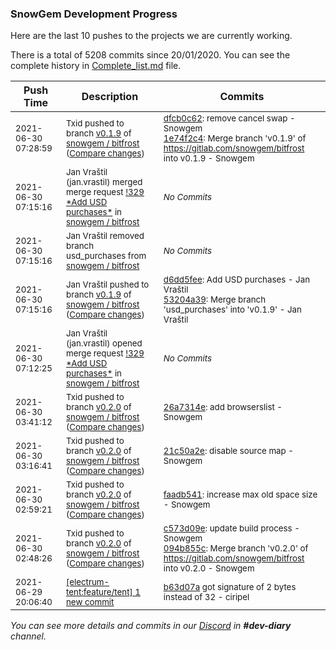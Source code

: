 
### SnowGem Development Progress

Here are the last 10 pushes to the projects we are currently working.

There is a total of 5208 commits since 20/01/2020. You can see the complete history in
 [Complete_list.md](Complete_list.md) file.

| Push Time | Description | Commits |
| --- | --- | --- |
| <sub>2021-06-30 07:28:59</sub> | <sub>Txid pushed to branch [v0\.1\.9](https://gitlab.com/snowgem/bitfrost/commits/v0.1.9) of [snowgem / bitfrost](https://gitlab.com/snowgem/bitfrost) ([Compare changes](https://gitlab.com/snowgem/bitfrost/compare/53204a39c5cac6ed51783d5c3bba6290fba9b185...1e74f2c429f4da4f0ecd00bb777820760a11e1f2))</sub> | <sub>[dfcb0c62](https://gitlab.com/snowgem/bitfrost/-/commit/dfcb0c62da0590e8868b4f26c91eb2a6f9d5611d): remove cancel swap - Snowgem<br>[1e74f2c4](https://gitlab.com/snowgem/bitfrost/-/commit/1e74f2c429f4da4f0ecd00bb777820760a11e1f2): Merge branch 'v0.1.9' of https://gitlab.com/snowgem/bitfrost into v0.1.9 - Snowgem</sub> |
| <sub>2021-06-30 07:15:16</sub> | <sub>Jan Vraštil (jan.vrastil) merged merge request [\!329 \*Add USD purchases\*](https://gitlab.com/snowgem/bitfrost/-/merge_requests/329) in [snowgem / bitfrost](https://gitlab.com/snowgem/bitfrost)</sub> | <sub>_No Commits_</sub> |
| <sub>2021-06-30 07:15:16</sub> | <sub>Jan Vraštil removed branch usd_purchases from [snowgem / bitfrost](https://gitlab.com/snowgem/bitfrost)</sub> | <sub>_No Commits_</sub> |
| <sub>2021-06-30 07:15:16</sub> | <sub>Jan Vraštil pushed to branch [v0\.1\.9](https://gitlab.com/snowgem/bitfrost/commits/v0.1.9) of [snowgem / bitfrost](https://gitlab.com/snowgem/bitfrost) ([Compare changes](https://gitlab.com/snowgem/bitfrost/compare/387cf43a1d195493c8387ce80ce721fce043bad2...53204a39c5cac6ed51783d5c3bba6290fba9b185))</sub> | <sub>[d6dd5fee](https://gitlab.com/snowgem/bitfrost/-/commit/d6dd5fee77fda507d664ec4faeff0205953e4618): Add USD purchases - Jan Vraštil<br>[53204a39](https://gitlab.com/snowgem/bitfrost/-/commit/53204a39c5cac6ed51783d5c3bba6290fba9b185): Merge branch 'usd_purchases' into 'v0.1.9' - Jan Vraštil</sub> |
| <sub>2021-06-30 07:12:25</sub> | <sub>Jan Vraštil (jan.vrastil) opened merge request [\!329 \*Add USD purchases\*](https://gitlab.com/snowgem/bitfrost/-/merge_requests/329) in [snowgem / bitfrost](https://gitlab.com/snowgem/bitfrost)</sub> | <sub>_No Commits_</sub> |
| <sub>2021-06-30 03:41:12</sub> | <sub>Txid pushed to branch [v0\.2\.0](https://gitlab.com/snowgem/bitfrost/commits/v0.2.0) of [snowgem / bitfrost](https://gitlab.com/snowgem/bitfrost) ([Compare changes](https://gitlab.com/snowgem/bitfrost/compare/21c50a2e121a36d01b36a546e7e81d38283cd211...26a7314e8330905546627849d15ba8491c146d28))</sub> | <sub>[26a7314e](https://gitlab.com/snowgem/bitfrost/-/commit/26a7314e8330905546627849d15ba8491c146d28): add browserslist - Snowgem</sub> |
| <sub>2021-06-30 03:16:41</sub> | <sub>Txid pushed to branch [v0\.2\.0](https://gitlab.com/snowgem/bitfrost/commits/v0.2.0) of [snowgem / bitfrost](https://gitlab.com/snowgem/bitfrost) ([Compare changes](https://gitlab.com/snowgem/bitfrost/compare/faadb541dd7f96ecb63a9c54a7b33563fe81b092...21c50a2e121a36d01b36a546e7e81d38283cd211))</sub> | <sub>[21c50a2e](https://gitlab.com/snowgem/bitfrost/-/commit/21c50a2e121a36d01b36a546e7e81d38283cd211): disable source map - Snowgem</sub> |
| <sub>2021-06-30 02:59:21</sub> | <sub>Txid pushed to branch [v0\.2\.0](https://gitlab.com/snowgem/bitfrost/commits/v0.2.0) of [snowgem / bitfrost](https://gitlab.com/snowgem/bitfrost) ([Compare changes](https://gitlab.com/snowgem/bitfrost/compare/094b855c5f00002fe4e9a8a6b6c530d7c0344da8...faadb541dd7f96ecb63a9c54a7b33563fe81b092))</sub> | <sub>[faadb541](https://gitlab.com/snowgem/bitfrost/-/commit/faadb541dd7f96ecb63a9c54a7b33563fe81b092): increase max old space size - Snowgem</sub> |
| <sub>2021-06-30 02:48:26</sub> | <sub>Txid pushed to branch [v0\.2\.0](https://gitlab.com/snowgem/bitfrost/commits/v0.2.0) of [snowgem / bitfrost](https://gitlab.com/snowgem/bitfrost) ([Compare changes](https://gitlab.com/snowgem/bitfrost/compare/2aebfdba99ef6e1289d5b2200462c2714025f828...094b855c5f00002fe4e9a8a6b6c530d7c0344da8))</sub> | <sub>[c573d09e](https://gitlab.com/snowgem/bitfrost/-/commit/c573d09ec520e40dc32e762f489fbcc63ab77776): update build process - Snowgem<br>[094b855c](https://gitlab.com/snowgem/bitfrost/-/commit/094b855c5f00002fe4e9a8a6b6c530d7c0344da8): Merge branch 'v0.2.0' of https://gitlab.com/snowgem/bitfrost into v0.2.0 - Snowgem</sub> |
| <sub>2021-06-29 20:06:40</sub> | <sub>[[electrum-tent:feature/tent] 1 new commit](https://github.com/ciripel/electrum-tent/commit/b63d07a58321f0fc3c809641e6be4ca08766cde6)</sub> | <sub>[b63d07a](https://github.com/ciripel/electrum-tent/commit/b63d07a58321f0fc3c809641e6be4ca08766cde6) got signature of 2 bytes instead of 32 - ciripel</sub> |

_You can see more details and commits in our [Discord](https://discord.gg/zumGnbg) in **#dev-diary** channel._
